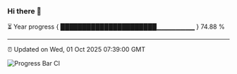 ### Hi there 👋

⏳ Year progress { ██████████████████████▁▁▁▁▁▁▁▁ } 74.88 %

---

⏰ Updated on Wed, 01 Oct 2025 07:39:00 GMT

![Progress Bar CI](https://github.com/IshwaranRudhara/GIT-ACTION/workflows/Progress%20Bar%20CI/badge.svg)
